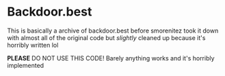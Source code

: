 # Backdoor.best

This is basically a archive of backdoor.best before smorenitez took it down with almost all of the original code but *slightly* cleaned up because it's horribly written lol 

**PLEASE** DO NOT USE THIS CODE! Barely anything works and it's horribly implemented